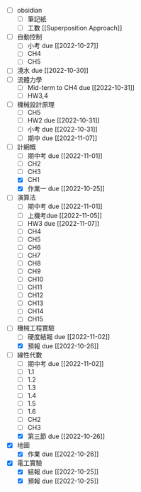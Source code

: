 - [ ] obsidian
	- [ ] 筆記紙
	- [ ] 工數 [[Superposition Approach]]
- [ ] 自動控制
	- [ ] 小考 due [[2022-10-27]]
	- [ ] CH4
	- [ ] CH5
- [ ] 澆水 due [[2022-10-30]]
- [ ] 流體力學
	- [ ] Mid-term to CH4 due [[2022-10-31]]
	- [ ] HW3,4 
- [ ] 機械設計原理
	- [ ] CH5
	- [ ] HW2 due [[2022-10-31]]
	- [ ] 小考 due [[2022-10-31]]
	- [ ] 期中 due [[2022-11-07]]
- [ ] 計網概
	- [ ] 期中考 due [[2022-11-01]]
	- [ ] CH2
	- [ ] CH3
	- [x] CH1
	- [x] 作業一 due [[2022-10-25]]
- [ ] 演算法
	- [ ] 期中考 due [[2022-11-01]]
	- [ ] 上機考due [[2022-11-05]]
	- [ ] HW3 due [[2022-11-07]]
	- [ ] CH4
	- [ ] CH5
	- [ ] CH6
	- [ ] CH7
	- [ ] CH8
	- [ ] CH9
	- [ ] CH10
	- [ ] CH11
	- [ ] CH12
	- [ ] CH13
	- [ ] CH14
	- [ ] CH15
- [ ] 機械工程實驗
	- [ ] 硬度結報 due [[2022-11-02]]
	- [x] 預報 due [[2022-10-26]]
- [ ] 線性代數
	- [ ] 期中考 due [[2022-11-02]]
	- [ ] 1.1
	- [ ] 1.2
	- [ ] 1.3
	- [ ] 1.4
	- [ ] 1.5
	- [ ] 1.6
	- [ ] CH2
	- [ ] CH3
	- [x] 第三節 due [[2022-10-26]]
- [x] 地圖
	- [x] 作業 due [[2022-10-26]]
- [x] 電工實驗
	- [x] 結報 due [[2022-10-25]]
	- [x] 預報 due [[2022-10-25]]